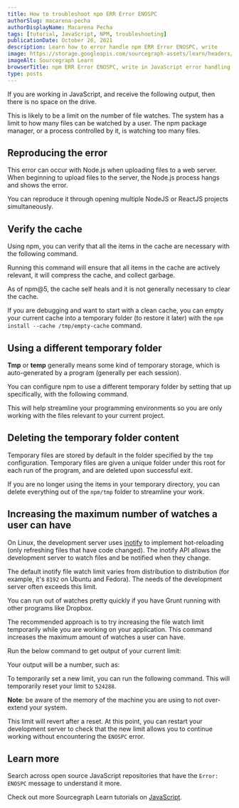 ```yaml
---
title: How to troubleshoot npm ERR Error ENOSPC
authorSlug: macarena-pecha
authorDisplayName: Macarena Pecha
tags: [tutorial, JavaScript, NPM, troubleshooting]
publicationDate: October 26, 2021
description: Learn how to error handle npm ERR Error ENOSPC, write
image: https://storage.googleapis.com/sourcegraph-assets/learn/headers/sourcegraph-learn-header-9.png
imageAlt: Sourcegraph Learn
browserTitle: npm ERR Error ENOSPC, write in JavaScript error handling
type: posts
---
```


If you are working in JavaScript, and receive the following output, then there is no space on the drive. 

<Highlighter
input='Error: ENOSPC.'
/>

This is likely to be a limit on the number of file watches. The system has a limit to how many files can be watched by a user. The npm package manager, or a process controlled by it, is watching too many files. 

## Reproducing the error

This error can occur with Node.js when uploading files to a web server. When beginning to upload files to the server, the Node.js process hangs and shows the error.

You can reproduce it through opening multiple NodeJS or ReactJS projects simultaneously.

## Verify the cache 

Using npm, you can verify that all the items in the cache are necessary with the following command.

<PrismSyntaxHighlighter
input='npm cache verify'
language='bash'
/>

Running this command will ensure that all items in the cache are actively relevant, it will compress the cache, and collect garbage.

As of npm@5, the cache self heals and it is not generally necessary to clear the cache. 

If you are debugging and want to start with a clean cache, you can empty your current cache into a temporary folder (to restore it later) with the `npm install --cache /tmp/empty-cache` command.

## Using a different temporary folder

**Tmp** or **temp** generally means some kind of temporary storage, which is auto-generated by a program (generally per each session).

You can configure npm to use a different temporary folder by setting that up specifically, with the following command. 

<PrismSyntaxHighlighter
input='npm config set tmp /path/to/some/other/dir'
language='bash'
/>

This will help streamline your programming environments so you are only working with the files relevant to your current project.

## Deleting the temporary folder content

Temporary files are stored by default in the folder specified by the `tmp` configuration. Temporary files are given a unique folder under this root for each run of the program, and are deleted upon successful exit.

If you are no longer using the items in your temporary directory, you can delete everything out of the `npm/tmp` folder to streamline your work. 

## Increasing the maximum number of watches a user can have

On Linux, the development server uses [inotify](https://en.wikipedia.org/wiki/Inotify) to implement hot-reloading (only refreshing files that have code changed). The inotify API allows the development server to watch files and be notified when they change.

The default inotify file watch limit varies from distribution to distribution (for example, it's `8192` on Ubuntu and Fedora). The needs of the development server often exceeds this limit.

You can run out of watches pretty quickly if you have Grunt running with other programs like Dropbox.

The recommended approach is to try increasing the file watch limit temporarily while you are working on your application. This command increases the maximum amount of watches a user can have.

Run the below command to get output of your current limit:

<PrismSyntaxHighlighter
input='sysctl fs.inotify.max_user_watches'
language='bash'
/>

Your output will be a number, such as:

<Highlighter
input='8192'
/>

To temporarily set a new limit, you can run the following command. This will temporarily reset your limit to `524288`. 

**Note**: be aware of the memory of the machine you are using to not over-extend your system.

<PrismSyntaxHighlighter
input='sysctl fs.inotify.max_user_watches=524288 && sudo sysctl -p'
language='bash'
/>

This limit will revert after a reset. At this point, you can restart your development server to check that the new limit allows you to continue working without encountering the `ENOSPC` error. 

## Learn more

Search across open source JavaScript repositories that have the `Error: ENOSPC` message to understand it more.

<SourcegraphSearch query="Error: ENOSPC" patternType="literal"/>

Check out more Sourcegraph Learn tutorials on [JavaScript](https://learn.sourcegraph.com/tags/javascript).

